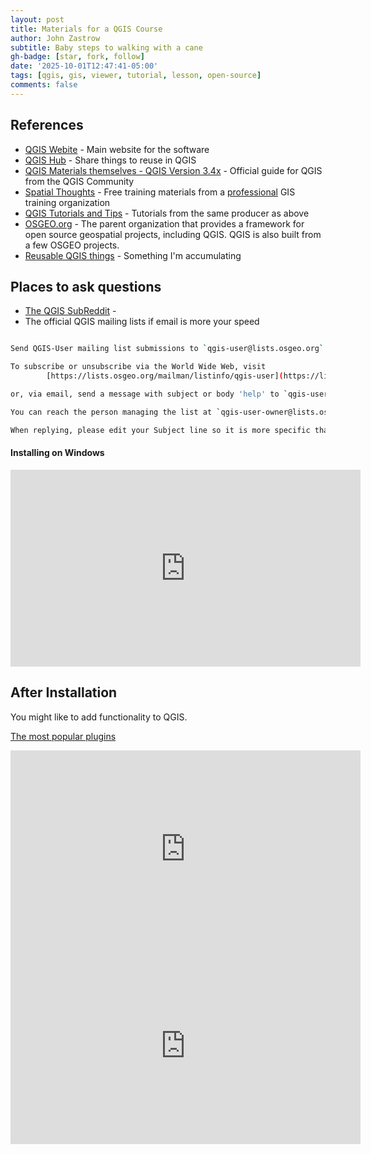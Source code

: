 ```yaml
---
layout: post
title: Materials for a QGIS Course
author: John Zastrow
subtitle: Baby steps to walking with a cane
gh-badge: [star, fork, follow]
date: '2025-10-01T12:47:41-05:00'
tags: [qgis, gis, viewer, tutorial, lesson, open-source]
comments: false
---
```


## References

* [QGIS Webite](https://qgis.org/) - Main website for the software
* [QGIS Hub](https://hub.qgis.org/) - Share things to reuse in QGIS
* [QGIS Materials themselves - QGIS Version 3.4x](https://docs.qgis.org/3.40/en/docs/training_manual/index.html) - Official guide for QGIS from the QGIS Community 
* [Spatial Thoughts](https://courses.spatialthoughts.com/introduction-to-qgis.html#) - Free training materials from a [professional](https://spatialthoughts.com/about/) GIS training organization
* [QGIS Tutorials and Tips](https://www.qgistutorials.com/en/) - Tutorials from the same producer as above
* [OSGEO.org](https://www.osgeo.org/projects/) - The parent organization that provides a framework for open source geospatial projects, including QGIS. QGIS is also built from a few OSGEO projects.
* [Reusable QGIS things](https://github.com/johnzastrow/mqs) - Something I'm accumulating

## Places to ask questions
* [The QGIS SubReddit](https://www.reddit.com/r/QGIS/) - 
* The official QGIS mailing lists if email is more your speed

```bash

Send QGIS-User mailing list submissions to `qgis-user@lists.osgeo.org`

To subscribe or unsubscribe via the World Wide Web, visit
        [https://lists.osgeo.org/mailman/listinfo/qgis-user](https://lists.osgeo.org/mailman/listinfo/qgis-user)

or, via email, send a message with subject or body 'help' to `qgis-user-request@lists.osgeo.org`

You can reach the person managing the list at `qgis-user-owner@lists.osgeo.org`

When replying, please edit your Subject line so it is more specific than "Re: Contents of QGIS-User digest..."

```

#### Installing on Windows
<iframe width="560" height="315" src="https://www.youtube.com/embed/ZwWK0Xwe6B8?si=loIbcK_rFAoQ2KGS" title="YouTube video player" frameborder="0" allow="accelerometer; autoplay; clipboard-write; encrypted-media; gyroscope; picture-in-picture; web-share" referrerpolicy="strict-origin-when-cross-origin" allowfullscreen></iframe>

## After Installation

You might like to add functionality to QGIS. 

[The most popular plugins](https://plugins.qgis.org/plugins/popular/)

<iframe width="560" height="315" src="https://www.youtube.com/embed/uPF242DEx2I?si=H29Hr_-tOCnX-l7h" title="YouTube video player" frameborder="0" allow="accelerometer; autoplay; clipboard-write; encrypted-media; gyroscope; picture-in-picture; web-share" referrerpolicy="strict-origin-when-cross-origin" allowfullscreen></iframe>


<iframe width="560" height="315" src="https://www.youtube.com/embed/nC0EizOn_Kc?si=F022r_kKJ55C9v2Y" title="YouTube video player" frameborder="0" allow="accelerometer; autoplay; clipboard-write; encrypted-media; gyroscope; picture-in-picture; web-share" referrerpolicy="strict-origin-when-cross-origin" allowfullscreen></iframe>
